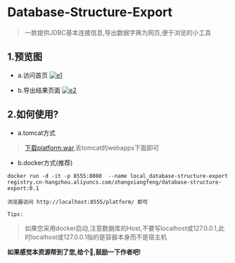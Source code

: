 # Database-Structure-Export 

> 一款提供JDBC基本连接信息,导出数据字典为网页,便于浏览的小工具

## 1.预览图

- a.访问首页
[![e1](http://img.openread.cn/e1.png "e1")](http://img.openread.cn/e1.png "e1")


- b.导出结果页面
[![e2](http://img.openread.cn/e2.png "e2")](http://img.openread.cn/e2.png "e2")


## 2.如何使用?


- a.tomcat方式
 
>  [下载platform.war](https://github.com/zhangxiangfeng/database-structure-export/releases "下载platform.war"),丢tomcat的webapps下面即可


-  b.docker方式(推荐)

```
docker run -d -it -p 8555:8080  --name local_database-structure-export registry.cn-hangzhou.aliyuncs.com/zhangxiangfeng/database-structure-export:0.1

浏览器访问 http://localhost:8555/platform/ 即可

```

`Tips:`

> 如果您采用docker启动,注意数据库的Host,不要写localhost或127.0.0.1,此时localhost或127.0.0.1指的是容器本身而不是宿主机

**如果感觉本资源帮到了您,给个🌟,鼓励一下作者吧!**
